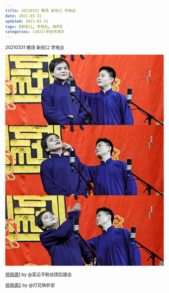 ```yaml
---
title: 20210331 晚场 新街口 学电台
date: 2021-03-31
updated: 2021-03-31
tags: [新街口, 学电台, 相声] 
categories: (2021)辛丑年场次 
---
```

20210331 晚场 新街口 学电台

![](https://raw.githubusercontent.com/rhenginium/image/main/007aVJ83ly1gp3hpoei5vj31w22iqb2c.jpg)

[视频源1](https://m.weibo.cn/detail/4620958545478181) by @栾云平粉丝团后援会

[视频源2](https://m.weibo.cn/detail/4620948567492928)  by @灯花映祈安
